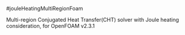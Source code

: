 #jouleHeatingMultiRegionFoam

Multi-region Conjugated Heat Transfer(CHT) solver with Joule heating consideration, for OpenFOAM v2.3.1
